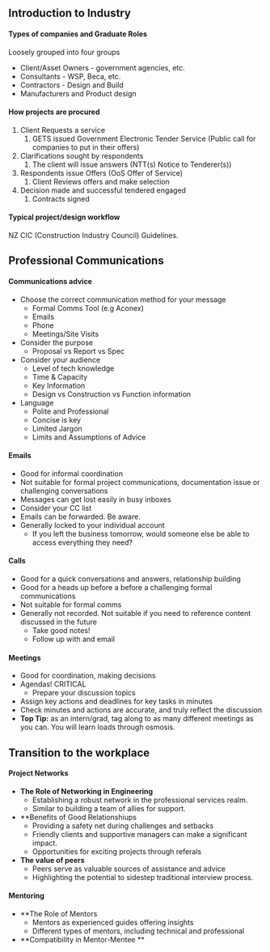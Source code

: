 ## Introduction to Industry 
#### Types of companies and Graduate Roles
Loosely grouped into four groups
- Client/Asset Owners - government agencies, etc.
- Consultants - WSP,  Beca, etc.
- Contractors - Design and Build
- Manufacturers and Product design
#### How projects are procured
1. Client Requests a service
	1. GETS issued Government Electronic Tender Service (Public call for companies to put in their offers)
2. Clarifications sought by respondents
	1. The client will issue answers (NTT(s) Notice to Tenderer(s))
3. Respondents issue Offers (OoS Offer of Service)
	1. Client Reviews offers and make selection
4. Decision made and successful tendered engaged
	1. Contracts signed
#### Typical project/design workflow
NZ CIC (Construction Industry Council) Guidelines.

## Professional Communications
#### Communications advice
- Choose the correct communication method for your message
	- Formal Comms Tool (e.g Aconex)
	- Emails
	- Phone 
	- Meetings/Site Visits
- Consider the purpose
	- Proposal vs Report vs Spec
- Consider your audience
	- Level of tech knowledge
	- Time & Capacity
	- Key Information
	- Design vs Construction vs Function information
- Language
	- Polite and Professional
	- Concise is key
	- Limited Jargon
	- Limits and Assumptions of Advice
#### Emails
- Good for informal coordination
- Not suitable for formal project communications, documentation issue or challenging conversations
- Messages can get lost easily in busy inboxes
- Consider your CC list
- Emails can be forwarded. Be aware.
- Generally locked to your individual account
	- If you left the business tomorrow, would someone else be able to access everything they need?
#### Calls
- Good for a quick conversations and answers, relationship building
- Good for a heads up before a before a challenging formal communications
- Not suitable for formal comms
- Generally not recorded. Not suitable if you need to reference content discussed in the future
	- Take good notes!
	- Follow up with and email
#### Meetings
- Good for coordination, making decisions
- Agendas! CRITICAL
	- Prepare your discussion topics
- Assign key actions and deadlines for key tasks in minutes
- Check minutes and actions are accurate, and truly reflect the discussion
- **Top Tip:** as an intern/grad, tag along to as many different meetings as you can. You will learn loads through osmosis.
## Transition to the workplace
#### Project Networks
- **The Role of Networking in Engineering**
	- Establishing a robust network in the professional services realm.
	- Similar to building a team of allies for support.
- **Benefits of Good Relationshiups
	- Providing a safety net during challenges and setbacks
	- Friendly clients and supportive managers can make a significant impact.
	- Opportunities for exciting projects through referals
- **The value of peers**
	- Peers serve as valuable sources of assistance and advice
	- Highlighting the potential to sidestep traditional interview process.
#### Mentoring
- **The Role of Mentors
	- Mentors as experienced guides offering insights
	- Different types of mentors, including technical and professional
- **Compatibility in Mentor-Mentee **